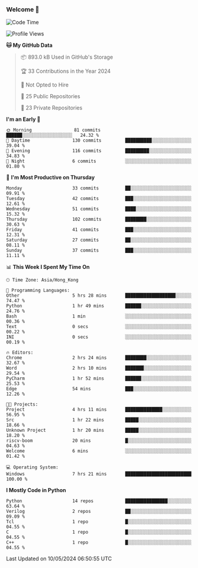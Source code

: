 ### Welcome 👋

<!--START_SECTION:waka-->
![Code Time](http://img.shields.io/badge/Code%20Time-12%20hrs%2019%20mins-blue)

![Profile Views](http://img.shields.io/badge/Profile%20Views-98-blue)

**🐱 My GitHub Data** 

> 📦 893.0 kB Used in GitHub's Storage 
 > 
> 🏆 33 Contributions in the Year 2024
 > 
> 🚫 Not Opted to Hire
 > 
> 📜 25 Public Repositories 
 > 
> 🔑 23 Private Repositories 
 > 
**I'm an Early 🐤** 

```text
🌞 Morning                81 commits          ██████░░░░░░░░░░░░░░░░░░░   24.32 % 
🌆 Daytime                130 commits         ██████████░░░░░░░░░░░░░░░   39.04 % 
🌃 Evening                116 commits         █████████░░░░░░░░░░░░░░░░   34.83 % 
🌙 Night                  6 commits           ░░░░░░░░░░░░░░░░░░░░░░░░░   01.80 % 
```
📅 **I'm Most Productive on Thursday** 

```text
Monday                   33 commits          ██░░░░░░░░░░░░░░░░░░░░░░░   09.91 % 
Tuesday                  42 commits          ███░░░░░░░░░░░░░░░░░░░░░░   12.61 % 
Wednesday                51 commits          ████░░░░░░░░░░░░░░░░░░░░░   15.32 % 
Thursday                 102 commits         ████████░░░░░░░░░░░░░░░░░   30.63 % 
Friday                   41 commits          ███░░░░░░░░░░░░░░░░░░░░░░   12.31 % 
Saturday                 27 commits          ██░░░░░░░░░░░░░░░░░░░░░░░   08.11 % 
Sunday                   37 commits          ███░░░░░░░░░░░░░░░░░░░░░░   11.11 % 
```


📊 **This Week I Spent My Time On** 

```text
🕑︎ Time Zone: Asia/Hong_Kong

💬 Programming Languages: 
Other                    5 hrs 28 mins       ███████████████████░░░░░░   74.47 % 
Python                   1 hr 49 mins        ██████░░░░░░░░░░░░░░░░░░░   24.76 % 
Bash                     1 min               ░░░░░░░░░░░░░░░░░░░░░░░░░   00.36 % 
Text                     0 secs              ░░░░░░░░░░░░░░░░░░░░░░░░░   00.22 % 
INI                      0 secs              ░░░░░░░░░░░░░░░░░░░░░░░░░   00.19 % 

🔥 Editors: 
Chrome                   2 hrs 24 mins       ████████░░░░░░░░░░░░░░░░░   32.67 % 
Word                     2 hrs 10 mins       ███████░░░░░░░░░░░░░░░░░░   29.54 % 
PyCharm                  1 hr 52 mins        ██████░░░░░░░░░░░░░░░░░░░   25.53 % 
Edge                     54 mins             ███░░░░░░░░░░░░░░░░░░░░░░   12.26 % 

🐱‍💻 Projects: 
Project                  4 hrs 11 mins       ██████████████░░░░░░░░░░░   56.95 % 
Src                      1 hr 22 mins        █████░░░░░░░░░░░░░░░░░░░░   18.66 % 
Unknown Project          1 hr 20 mins        █████░░░░░░░░░░░░░░░░░░░░   18.20 % 
riscv-boom               20 mins             █░░░░░░░░░░░░░░░░░░░░░░░░   04.63 % 
Welcome                  6 mins              ░░░░░░░░░░░░░░░░░░░░░░░░░   01.42 % 

💻 Operating System: 
Windows                  7 hrs 21 mins       █████████████████████████   100.00 % 
```

**I Mostly Code in Python** 

```text
Python                   14 repos            ████████████████░░░░░░░░░   63.64 % 
Verilog                  2 repos             ██░░░░░░░░░░░░░░░░░░░░░░░   09.09 % 
Tcl                      1 repo              █░░░░░░░░░░░░░░░░░░░░░░░░   04.55 % 
C                        1 repo              █░░░░░░░░░░░░░░░░░░░░░░░░   04.55 % 
C++                      1 repo              █░░░░░░░░░░░░░░░░░░░░░░░░   04.55 % 
```




 Last Updated on 10/05/2024 06:50:55 UTC
<!--END_SECTION:waka-->



